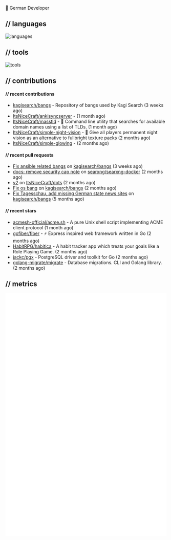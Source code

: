 👋 German Developer

## // languages
![languages](https://skillicons.dev/icons?i=py,go,bash)

## // tools

![tools](https://skillicons.dev/icons?i=androidstudio,arch,aws,azure,cloudflare,discord,docker,figma,fediverse,gcp,git,github,githubactions,gitlab,grafana,idea,jenkins,linux,mastodon,mongodb,nodejs,prometheus,raspberrypi,selenium,svg,twitter,workers,vercel,visualstudio,vscode)

## // contributions

#### // recent contributions

- [kagisearch/bangs](https://github.com/kagisearch/bangs) - Repository of bangs used by Kagi Search (3 weeks ago)
- [ItsNiceCraft/ankisyncserver](https://github.com/ItsNiceCraft/ankisyncserver) -  (1 month ago)
- [ItsNiceCraft/masstld](https://github.com/ItsNiceCraft/masstld) - 🧭 Command line utility that searches for available domain names using a list of TLDs. (1 month ago)
- [ItsNiceCraft/simple-night-vision](https://github.com/ItsNiceCraft/simple-night-vision) - 🔦 Give all players permanent night vision as an alternative to fullbright texture packs (2 months ago)
- [ItsNiceCraft/simple-glowing](https://github.com/ItsNiceCraft/simple-glowing) -  (2 months ago)

#### // recent pull requests

- [Fix ansible related bangs](https://github.com/kagisearch/bangs/pull/253) on [kagisearch/bangs](https://github.com/kagisearch/bangs) (3 weeks ago)
- [docs: remove security cap note](https://github.com/searxng/searxng-docker/pull/398) on [searxng/searxng-docker](https://github.com/searxng/searxng-docker) (2 months ago)
- [v2](https://github.com/ItsNiceCraft/dots/pull/1) on [ItsNiceCraft/dots](https://github.com/ItsNiceCraft/dots) (2 months ago)
- [Fix os bang](https://github.com/kagisearch/bangs/pull/232) on [kagisearch/bangs](https://github.com/kagisearch/bangs) (2 months ago)
- [Fix Tagesschau, add missing German state news sites](https://github.com/kagisearch/bangs/pull/198) on [kagisearch/bangs](https://github.com/kagisearch/bangs) (5 months ago)

#### // recent stars

- [acmesh-official/acme.sh](https://github.com/acmesh-official/acme.sh) - A pure Unix shell script implementing ACME client protocol (1 month ago)
- [gofiber/fiber](https://github.com/gofiber/fiber) - ⚡️ Express inspired web framework written in Go (2 months ago)
- [HabitRPG/habitica](https://github.com/HabitRPG/habitica) - A habit tracker app which treats your goals like a Role Playing Game. (2 months ago)
- [jackc/pgx](https://github.com/jackc/pgx) - PostgreSQL driver and toolkit for Go (2 months ago)
- [golang-migrate/migrate](https://github.com/golang-migrate/migrate) - Database migrations. CLI and Golang library. (2 months ago)

## // metrics

![metrics](/github-metrics.svg)